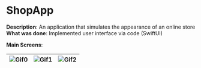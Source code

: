 # ShopApp

**Description**: An application that simulates the appearance of an online store
**What was done**: Implemented user interface via code (SwiftUI)

**Main Screens**:

| ![Gif0](https://github.com/vel9988/ShopApp/assets/58105647/683fa04f-381d-4c65-b5e3-adabb7fad6d5) | ![Gif1](https://github.com/vel9988/ShopApp/assets/58105647/cfb0b8b1-af78-4e75-8d1f-96651604ea18) | ![Gif2](https://github.com/vel9988/ShopApp/assets/58105647/392cb2b0-e4a6-4393-9863-e9446fa3627f) |
| ------------- | ------------- | ------------- |





